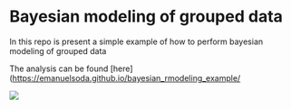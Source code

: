 # Bayesian modeling of grouped data

In this repo is present a simple example of how to perform bayesian modeling of 
grouped data 

The analysis can be found [here](https://emanuelsoda.github.io/bayesian_rmodeling_example/


![](/Users/ieo5571/Documents/bayesian_rmodeling_example/plots/model_comparison.jpg)
